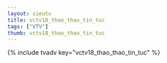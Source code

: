 ```yaml
--- 
layout: sieutv
title: vctv18_thao_thao_tin_tuc
tags: ["VTV"]
thumb: vctv18_thao_thao_tin_tuc
---
```

{% include tvadv key="vctv18_thao_thao_tin_tuc" %}
